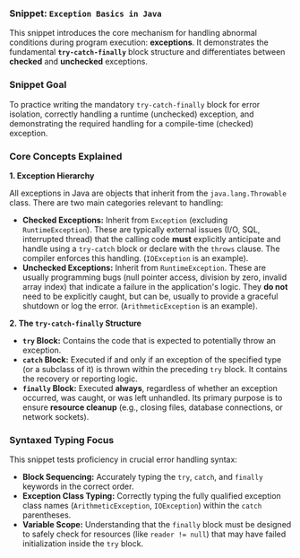 ### Snippet: `Exception Basics in Java`

This snippet introduces the core mechanism for handling abnormal conditions during program execution: **exceptions**. It demonstrates the fundamental **`try-catch-finally`** block structure and differentiates between **checked** and **unchecked** exceptions.

### Snippet Goal

To practice writing the mandatory `try-catch-finally` block for error isolation, correctly handling a runtime (unchecked) exception, and demonstrating the required handling for a compile-time (checked) exception.

### Core Concepts Explained

**1. Exception Hierarchy**

All exceptions in Java are objects that inherit from the `java.lang.Throwable` class. There are two main categories relevant to handling:

* **Checked Exceptions:** Inherit from `Exception` (excluding `RuntimeException`). These are typically external issues (I/O, SQL, interrupted thread) that the calling code **must** explicitly anticipate and handle using a `try-catch` block or declare with the `throws` clause. The compiler enforces this handling. (`IOException` is an example).
* **Unchecked Exceptions:** Inherit from `RuntimeException`. These are usually programming bugs (null pointer access, division by zero, invalid array index) that indicate a failure in the application's logic. They **do not** need to be explicitly caught, but can be, usually to provide a graceful shutdown or log the error. (`ArithmeticException` is an example).

**2. The `try-catch-finally` Structure**

* **`try` Block:** Contains the code that is expected to potentially throw an exception.
* **`catch` Block:** Executed if and only if an exception of the specified type (or a subclass of it) is thrown within the preceding `try` block. It contains the recovery or reporting logic.
* **`finally` Block:** Executed **always**, regardless of whether an exception occurred, was caught, or was left unhandled. Its primary purpose is to ensure **resource cleanup** (e.g., closing files, database connections, or network sockets).

### Syntaxed Typing Focus

This snippet tests proficiency in crucial error handling syntax:

* **Block Sequencing:** Accurately typing the `try`, `catch`, and `finally` keywords in the correct order.
* **Exception Class Typing:** Correctly typing the fully qualified exception class names (`ArithmeticException`, `IOException`) within the `catch` parentheses.
* **Variable Scope:** Understanding that the `finally` block must be designed to safely check for resources (like `reader != null`) that may have failed initialization inside the `try` block.